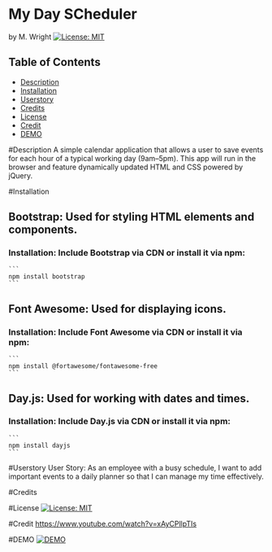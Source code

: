 # My Day SCheduler 
by M. Wright [![License: MIT](https://img.shields.io/badge/License-MIT-yellow.svg)](https://opensource.org/licenses/MIT)

## Table of Contents 
- [Description](#Description)
- [Installation](#Installation)
- [Userstory](#Userstory)
- [Credits](#Credits)
- [License](#License)
- [Credit](#Credit)
- [DEMO](#DEMO)

#Description
A simple calendar application that allows a user to save events for each hour of a typical working day (9am–5pm). This app will run in the browser and feature dynamically updated HTML and CSS powered by jQuery. 


#Installation
 ## Bootstrap: Used for styling HTML elements and components.
  ### Installation: Include Bootstrap via CDN or install it via npm:
    ```
    npm install bootstrap
    ```

 ## Font Awesome: Used for displaying icons.
  ### Installation: Include Font Awesome via CDN or install it via npm:
    ```
    npm install @fortawesome/fontawesome-free
    ```

 ## Day.js: Used for working with dates and times.
   ### Installation: Include Day.js via CDN or install it via npm:
    ```
    npm install dayjs
    ```


#Userstory
User Story: As an employee with a busy schedule, I want to add important events to a daily planner so that I can manage my time effectively. 

#Credits

#License
[![License: MIT](https://img.shields.io/badge/License-MIT-yellow.svg)](https://opensource.org/licenses/MIT)

#Credit
https://www.youtube.com/watch?v=xAyCPllpTIs


#DEMO
[![DEMO](./Assets/demo/05-third-party-apis-demo.gif)](./Assets/demo/05-third-party-apis-demo.gif)
